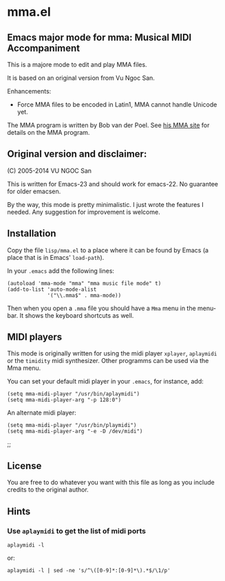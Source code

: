 # mma.el

## Emacs major mode for mma: Musical MIDI Accompaniment

This is a majore mode to edit and play MMA files.

It is based on an original version from Vu Ngoc San.

Enhancements:

* Force MMA files to be encoded in Latin1, MMA cannot handle Unicode yet.

The MMA program is written by Bob van der Poel.
See [his MMA site](https://www.mellowwood.ca/mma) for
details on the MMA program.

## Original version and disclaimer:

(C) 2005-2014 VU NGOC San

This is written for Emacs-23 and should work for emacs-22. No
guarantee for older emacsen.

By the way, this mode is pretty minimalistic. I just wrote the
features I needed. Any suggestion for improvement is welcome.

## Installation

Copy the file `lisp/mma.el` to a place where it can be found by Emacs
(a place that is in Emacs' `load-path`).

In your `.emacs` add the following lines:

    (autoload 'mma-mode "mma" "mma music file mode" t)
    (add-to-list 'auto-mode-alist
                 '("\\.mma$" . mma-mode))

Then when you open a `.mma` file you should have a `Mma` menu in the menu-bar.
It shows the keyboard shortcuts as well.

## MIDI players

This mode is originally written for using the midi player `xplayer`, `aplaymidi`
or the `timidity` midi synthesizer. Other programms can be used via
the Mma menu.

You can set your default midi player in your `.emacs`, for instance, add:

    (setq mma-midi-player "/usr/bin/aplaymidi")
    (setq mma-midi-player-arg "-p 128:0")

An alternate midi player:

	(setq mma-midi-player "/usr/bin/playmidi")
	(setq mma-midi-player-arg "-e -D /dev/midi")
;;

## License

You are free to do whatever you want with this file as long as you
include credits to the original author.

## Hints

### Use `aplaymidi` to get the list of midi ports

    aplaymidi -l

or:

    aplaymidi -l | sed -ne 's/^\([0-9]*:[0-9]*\).*$/\1/p'
